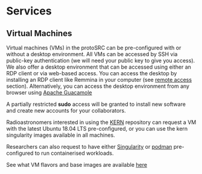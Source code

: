 
# Services

## Virtual Machines

Virtual machines (VMs) in the protoSRC can be pre-configured with or without a desktop environment. All VMs can be accessed by SSH via public-key authentication (we will need your public key to give you access). We also offer a desktop environment that can be accessed using either an RDP client or via web-based access. You can access the desktop by installing an RDP client like Remmina in your computer (see [remote access](https://spsrc-user-docs.readthedocs.io/en/latest/access_guide/#remote-desktop) section). Alternatively, you can access the desktop environment from any browser using [Apache Guacamole](https://guacamole.apache.org)

A partially restricted **sudo** access will be granted to install new software and create new accounts for your collaborators.

Radioastronomers interested in using the [KERN](https://kernsuite.info) repository can request a VM with
the latest Ubuntu 18.04 LTS pre-configured, or you can use the kern singularity images available in all machines.

Researchers can also request to have either [Singularity](https://sylabs.io) or [podman](https://podman.io)
pre-configured to run containerised workloads.

See what VM flavors and base images are available [here](tech_specifications.md)
